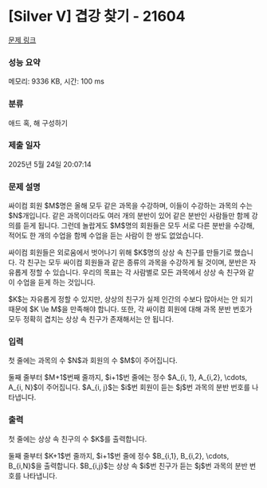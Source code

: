 # [Silver V] 겹강 찾기 - 21604 

[문제 링크](https://www.acmicpc.net/problem/21604) 

### 성능 요약

메모리: 9336 KB, 시간: 100 ms

### 분류

애드 혹, 해 구성하기

### 제출 일자

2025년 5월 24일 20:07:14

### 문제 설명

<p>싸이컴 회원 $M$명은 올해 모두 같은 과목을 수강하며, 이들이 수강하는 과목의 수는 $N$개입니다. 같은 과목이더라도 여러 개의 분반이 있어 같은 분반인 사람들만 함께 강의를 듣게 됩니다. 그런데 놀랍게도 $M$명의 회원들은 모두 서로 다른 분반을 수강해, 적어도 한 개의 수업을 함께 수업을 듣는 사람이 한 쌍도 없었습니다.</p>

<p>싸이컴 회원들은 외로움에서 벗어나기 위해 $K$명의 상상 속 친구를 만들기로 했습니다. 각 친구는 모두 싸이컴 회원들과 같은 종류의 과목을 수강하게 될 것이며, 분반은 자유롭게 정할 수 있습니다. 우리의 목표는 각 사람별로 모든 과목에서 상상 속 친구와 같이 수업을 듣게 하는 것입니다.</p>

<p>$K$는 자유롭게 정할 수 있지만, 상상의 친구가 실제 인간의 수보다 많아서는 안 되기 때문에 $K \le M$을 만족해야 합니다. 또한, 각 싸이컴 회원에 대해 과목 분반 번호가 모두 정확히 겹치는 상상 속 친구가 존재해서는 안 됩니다.</p>

### 입력 

 <p>첫 줄에는 과목의 수 $N$과 회원의 수 $M$이 주어집니다.</p>

<p>둘째 줄부터 $M+1$번째 줄까지, $i+1$번 줄에는 정수 $A_{i, 1}, A_{i,2}, \cdots, A_{i, N}$이 주어집니다. $A_{i, j}$는 $i$번 회원이 듣는 $j$번 과목의 분반 번호를 나타냅니다.</p>

### 출력 

 <p>첫 줄에는 상상 속 친구의 수 $K$를 출력합니다.</p>

<p>둘째 줄부터 $K+1$번 줄까지, $i+1$번 줄에 정수 $B_{i,1}, B_{i,2}, \cdots, B_{i,N}$을 출력합니다. $B_{i,j}$는 상상 속 $i$번 친구가 듣는 $j$번 과목의 분반 번호를 나타냅니다.</p>

